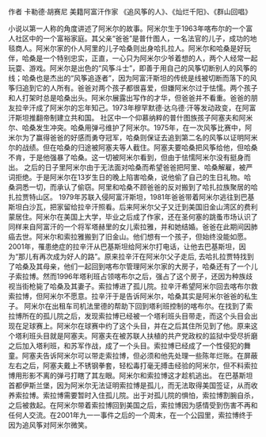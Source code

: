 作者 卡勒德·胡赛尼 美籍阿富汗作家 《追风筝的人》、《灿烂千阳》、《群山回唱》

小说以第一人称的角度讲述了阿米尔的故事。阿米尔生于1963年喀布尔的一个富人社区中的一个富裕家庭。其父亲“爸爸”是普什图人，一名法官的儿子，成功的地毯商人。阿米尔家的仆人阿里的儿子哈桑则出身哈扎拉人。阿米尔和哈桑是好玩伴，哈桑是一个特别忠实，正直，一心只为阿米尔少爷着想的人，两个人经常一起玩耍、游戏。阿米尔是出色的“风筝斗士”，即善于用自己的风筝切断别人的风筝的线；哈桑也是杰出的“风筝追逐者”，因为阿富汗斯坦的传统是线被切断而落下的风筝归追到它的人所有。爸爸对两个孩子都很喜爱，但嫌阿米尔过于怯懦。两个孩子和人打架时总是哈桑出头。阿米尔展露出写作的才华，但爸爸并不看重。爸爸的朋友拉辛汗成了阿米尔的忘年知己。1973年穆罕默德·达乌德·汗等发动政变，在阿富汗斯坦推翻帝制建立共和国。
社区中一个仰慕纳粹的普什图族孩子阿塞夫和阿米尔、哈桑发生冲突。哈桑用弹弓维护了阿米尔。1975年，在一次风筝比赛中，阿米尔为了赢得爸爸的好感而勇夺冠军，哈桑则保证去追到第二名的风筝以证明阿米尔的战绩。但在哈桑的归途被阿塞夫等人截住。阿塞夫要哈桑把风筝给他，但哈桑不肯，于是他强暴了哈桑。这一切被阿米尔看到，但由于怯懦阿米尔没有挺身而出。
之后的日子里阿米尔由于无法面对哈桑而希望爸爸把阿里、哈桑解雇，被严词拒绝。于是阿米尔在13岁生日的晚上陷害哈桑，说他偷了自己的生日礼物。哈桑洞悉一切，而承认了偷窃。阿里和哈桑不顾爸爸的反对搬到了哈扎拉族聚居的哈扎拉贾特山区。
1979年苏联入侵阿富汗斯坦，1981年爸爸带着阿米尔逃往到巴基斯坦白沙瓦，把家留给拉辛汗照看。后来阿米尔父子又迁到美国旧金山湾区的费利蒙居住。阿米尔在美国上大学，毕业之后成了作家，还在圣何塞的跳蚤市场认识了同样来自阿富汗的一个将军塔赫里的女儿索拉雅，并和她结婚。爸爸在此期间因肺癌去世。阿米尔和索拉雅搬到了旧金山。他们想有一个孩子，但始终没能如愿。
2001年，罹患绝症的拉辛汗从巴基斯坦给阿米尔打电话，让他去巴基斯坦，因为“那儿有再次成为好人的路”。原来拉辛汗在阿米尔父子走后, 去哈扎拉贾特找到了哈桑及其母亲，他们一起回到喀布尔管理阿米尔家的大房子，哈桑还有了一个儿子索拉博。然而1996年塔利班占领喀布尔之后，强占了这个房子，还因为种族歧视当街枪毙了哈桑及其妻子。索拉博进了孤儿院。拉辛汗希望阿米尔回去喀布尔救索拉博，但阿米尔不愿意。拉辛汗于是告诉阿米尔，哈桑其实是阿米尔爸爸的私生子。
阿米尔在出租车司机法里德的帮助下回到塔利班控制的喀布尔。在找到了索拉博所在的孤儿院之后，发现索拉博已经被一个塔利班头目带走，而这个头目会出现在足球赛上。阿米尔在球赛中约了这个头目，并在之后其住所见到了他。原来这个塔利班头目就是阿塞夫。阿塞夫在被苏联人扶植的共产党政权的监狱中受尽折磨之后加入塔利班，和苏军作战，成了一个头目。索拉博已经成了一个性侵犯的舞童。阿塞夫告诉阿米尔可以带走索拉博，但必须和他先处理一些陈年烂账。在屏蔽左右之后，阿塞夫戴上不锈钢拳套，轻松毒打毫无搏击经验的阿米尔，但不料索拉博用形影不离的弹弓打瞎了其左眼。阿米尔和索拉博这才趁机逃出。
在巴基斯坦首都伊斯兰堡，因为阿米尔无法证明索拉博是孤儿，而无法取得美国签证，从而收养索拉博。索拉博需要暂时入住孤儿院。出于对孤儿院的惧怕，索拉博割腕自杀，之后被救起。在阿米尔带着索拉博回到美国之后，索拉博因为感情受到伤害不再和任何人交流。在2001年九一一事件之后的一个周末，在一个公园里，索拉博终于因为追风筝对阿米尔微笑。
